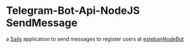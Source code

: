 # Telegram-Bot-Api-NodeJS SendMessage

a [Sails](http://sailsjs.org) application to send messages to register users at [estebanNodeBot](https://web.telegram.org/#/im?p=@estebanNodeBot)
